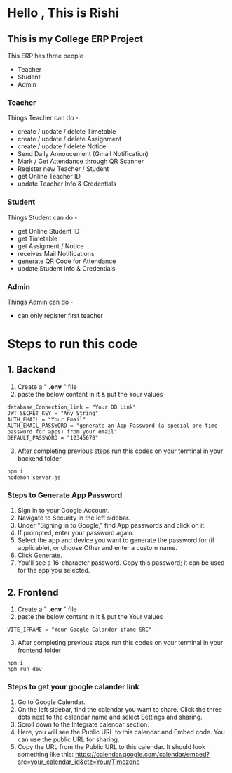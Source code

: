 # Hello , This is Rishi
## This is my College ERP Project 
This ERP has three people
- Teacher
- Student
- Admin 

### Teacher 
Things Teacher can do -
- create / update / delete Timetable
- create / update / delete Assignment
- create / update / delete Notice 
- Send Daily Annoucement (Gmail Notification)
- Mark / Get Attendance through QR Scanner
- Register new Teacher / Student
- get Online Teacher ID
- update Teacher Info & Credentials


### Student 
Things Student can do - 
- get Online Student ID 
- get Timetable
- get Assigment / Notice 
- receives Mail Notifications
- generate QR Code for Attendance 
- update Student Info & Credentials


### Admin 
Things Admin can do - 
- can only register first teacher 

# Steps to run this code

## 1. Backend
1. Create a " **.env** " file
2. paste the below content in it & put the Your values 
```
database_Connection_link = "Your DB Link"
JWT_SECRET_KEY = "Any String"
AUTH_EMAIL = "Your Email"
AUTH_EMAIL_PASSWORD = "generate an App Password (a special one-time password for apps) from your email"
DEFAULT_PASSWORD = "12345678"
```
3. After completing previous steps run this codes on your terminal in your backend folder
```
npm i
nodemon server.js
```

### Steps to Generate App Password

1. Sign in to your Google Account.
2. Navigate to Security in the left sidebar.
3. Under "Signing in to Google," find App passwords and click on it.
4. If prompted, enter your password again.
5. Select the app and device you want to generate the password for (if applicable), or choose Other and enter a custom name.
6. Click Generate.
7. You'll see a 16-character password. Copy this password; it can be used for the app you selected.

## 2. Frontend
1. Create a " **.env** " file
2. paste the below content in it & put the Your values 
```
VITE_IFRAME = "Your Google Calander ifame SRC"
```
3. After completing previous steps run this codes on your terminal in your frontend folder
```
npm i 
npm run dev
```

### Steps to get your google calander link

1. Go to Google Calendar.
2. On the left sidebar, find the calendar you want to share. Click the three dots next to the calendar name and select Settings and sharing.
3. Scroll down to the Integrate calendar section.
4. Here, you will see the Public URL to this calendar and Embed code. You can use the public URL for sharing.
5. Copy the URL from the Public URL to this calendar. It should look something like this:
https://calendar.google.com/calendar/embed?src=your_calendar_id&ctz=Your/Timezone
